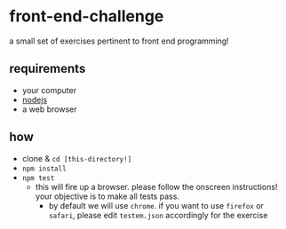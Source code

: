 # front-end-challenge

a small set of exercises pertinent to front end programming!

## requirements

- your computer
- [nodejs](http://www.nodejs.org)
- a web browser

## how

- clone & `cd [this-directory!]`
- `npm install`
- `npm test`
  - this will fire up a browser.  please follow the onscreen instructions!  your objective is to make all tests pass.
    - by default we will use `chrome`. if you want to use `firefox` or `safari`, please edit `testem.json` accordingly for the exercise
